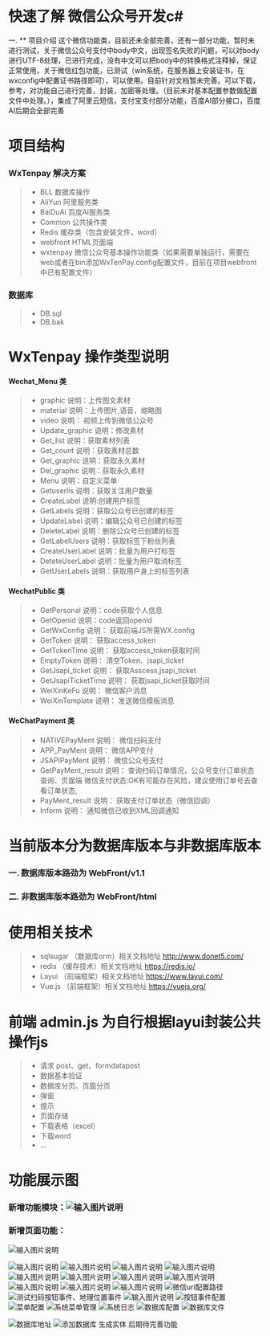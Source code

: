  # 快速了解 微信公众号开发c#

 一. ** 项目介绍
这个微信功能类，目前还未全部完善，还有一部分功能，暂时未进行测试，关于微信公众号支付中body中文，出现签名失败的问题，可以对body进行UTF-8处理，已进行完成，没有中文可以把body中的转换格式注释掉，保证正常使用，关于微信红包功能，已测试（win系统，在服务器上安装证书，在wxconfig中配置证书路径即可），可以使用。目前针对文档暂未完善。可以下载，参考，对功能自己进行完善，封装，加密等处理。（目前未对基本配置参数做配置文件中处理。），集成了阿里云短信，支付宝支付部分功能，百度AI部分接口，百度AI后期会全部完善


# 项目结构
### WxTenpay 解决方案
> * BLL  数据库操作
> * AliYun 阿里服务类
> * BaiDuAi 百度AI服务类
> * Common  公共操作类
> * Redis   缓存类（包含安装文件，word）
> * webfront HTML页面端
> * wxtenpay 微信公众号基本操作功能类（如果需要单独运行，需要在web或者在bin添加WxTenPay.config配置文件，目前在项目webfront中已有配置文件）
### 数据库
> * DB.sql
> * DB.bak


# WxTenpay 操作类型说明
####  Wechat_Menu 类
> * graphic 说明：上传图文素材
> * material  说明：上传图片,语音，缩略图
> * video  说明：  视频上传到微信公众号
> * Update_graphic  说明：修改素材
> * Get_list   说明：获取素材列表
> * Get_count  说明：获取素材总数
> * Get_graphic   说明：获取永久素材
> * Del_graphic  说明：获取永久素材
> * Menu   说明：自定义菜单
> * Getuserlis 说明：获取关注用户数量
> * CreateLabel 说明:创建用户标签
> * GetLabels  说明：获取公众号已创建的标签
> * UpdateLabel  说明：编辑公众号已创建的标签
> * DeleteLabel  说明：删除公众号已创建的标签
> * GetLabelUsers  说明：获取标签下粉丝列表
> * CreateUserLabel  说明：批量为用户打标签
> * DeteteUserLabel  说明：批量为用户取消标签
> * GetUserLabels  说明：获取用户身上的标签列表
#### WechatPublic 类
> * GetPersonal  说明：code获取个人信息
> * GetOpenid  说明：code返回openid
> * GetWxConfig  说明： 获取前端JS所需WX.config
> * GetToken  说明： 获取access_token
> * GetTokenTime  说明： 获取access_token获取时间
> * EmptyToken  说明： 清空Token、jsapi_ticket
> * GetJsapi_ticket  说明： 获取Asscess,jsapi_ticket
> * GetJsapiTicketTime  说明： 获取jsapi_ticket获取时间
> * WeiXinKeFu  说明： 微信客户消息
> * WeiXinTemplate  说明： 发送微信模板消息
#### WeChatPayment 类
> * NATIVEPayMent  说明： 微信扫码支付
> * APP_PayMent  说明： 微信APP支付
> * JSAPIPayMent 说明： 微信公众号支付
> * GetPayMent_result 说明： 查询扫码订单情况，公众号支付订单状态查询、页面端 微信支付状态:OK有可能存在风险，建议使用订单号去查看订单状态,
> * PayMent_result 说明： 获取支付订单状态（微信回调）
> * Inform 说明： 通知微信已收到XML回调通知

# 当前版本分为数据库版本与非数据库版本
### 一. 数据库版本路劲为 WebFront/v1.1
### 二. 非数据库版本路劲为 WebFront/html

# 使用相关技术
> * sqlsugar （数据库orm）相关文档地址 http://www.donet5.com/
> * redis （缓存技术）相关文档地址 https://redis.io/
> * Layui （前端框架）相关文档地址 https://www.layui.com/ 
> * Vue.js （前端框架）相关文档地址 https://vuejs.org/

# 前端 admin.js 为自行根据layui封装公共操作js
> * 请求 post、get、formdatapost
> * 数据基本验证
> * 数据库分页、页面分页
> * 弹窗
> * 提示
> * 页面存储
> * 下载表格（excel）
> * 下载word
> * ...

# 功能展示图

### 新增功能模块：![输入图片说明](https://images.gitee.com/uploads/images/2020/0730/155209_78287df9_1689037.png "屏幕截图.png")
### 新增页面功能：

![输入图片说明](https://images.gitee.com/uploads/images/2020/0730/155108_58f901bd_1689037.png "屏幕截图.png")

![输入图片说明](https://images.gitee.com/uploads/images/2020/0731/145140_a486a0b3_1689037.png "屏幕截图.png")
![输入图片说明](https://images.gitee.com/uploads/images/2020/0802/171137_a8a7915e_1689037.png "屏幕截图.png")
![输入图片说明](https://images.gitee.com/uploads/images/2020/0809/142817_a241e124_1689037.png "屏幕截图.png")
![输入图片说明](https://images.gitee.com/uploads/images/2020/0809/142853_832aa2a7_1689037.png "屏幕截图.png")
![输入图片说明](https://images.gitee.com/uploads/images/2020/0812/153550_0b6942b7_1689037.png "屏幕截图.png")
![输入图片说明](https://images.gitee.com/uploads/images/2020/0812/153637_0a6d4eaf_1689037.png "屏幕截图.png")
![输入图片说明](https://images.gitee.com/uploads/images/2020/0816/135322_125aef98_1689037.png "屏幕截图.png")
![输入图片说明](https://images.gitee.com/uploads/images/2020/0816/122435_7b505175_1689037.png "屏幕截图.png")
![输入图片说明](https://images.gitee.com/uploads/images/2020/0816/122755_fb629b76_1689037.png "屏幕截图.png")
![输入图片说明](https://images.gitee.com/uploads/images/2020/0816/122824_a45dd410_1689037.png "屏幕截图.png")
![输入图片说明](https://images.gitee.com/uploads/images/2020/0816/154255_4f147938_1689037.png "屏幕截图.png")
![微信url配置路径](https://images.gitee.com/uploads/images/2020/0822/180457_0804f53d_1689037.png "屏幕截图.png")
![测试扫码按钮事件、地理位置事件](https://images.gitee.com/uploads/images/2020/0822/180603_414fecee_1689037.png "屏幕截图.png")
![输入图片说明](https://images.gitee.com/uploads/images/2020/0822/180810_5e637fcc_1689037.png "屏幕截图.png")
![按钮事件配置](https://images.gitee.com/uploads/images/2020/0822/180910_741782fb_1689037.png "屏幕截图.png")
![菜单配置](https://images.gitee.com/uploads/images/2020/0822/180937_2a2e11fc_1689037.png "屏幕截图.png")
![系统菜单管理](https://images.gitee.com/uploads/images/2020/1003/175759_1cb6ce48_1689037.png "屏幕截图.png")
![系统日志](https://images.gitee.com/uploads/images/2020/1003/175853_f0d04cc9_1689037.png "屏幕截图.png")
![数据库配置](https://images.gitee.com/uploads/images/2020/1003/175949_3d6ddaa2_1689037.png "屏幕截图.png")
![数据库文件](https://images.gitee.com/uploads/images/2020/1003/180022_1fc4527f_1689037.png "屏幕截图.png")

![数据库地址](https://images.gitee.com/uploads/images/2020/1014/180518_b03b212c_1689037.png "屏幕截图.png")
![添加数据库 生成实体](https://images.gitee.com/uploads/images/2020/1221/172824_6633484c_1689037.png "屏幕截图.png")
后期待完善功能
